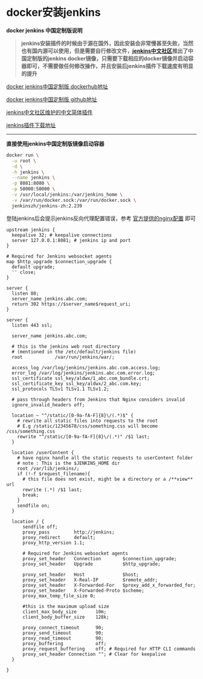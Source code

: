 # docker安装jenkins

**docker jenkins 中国定制版说明**

> **jenkins安装插件的时候由于源在国外，因此安装会非常慢甚至失败，当然也有国内源可以使用，但是需要自行修改文件，[jenkins中文社区](http://jenkins-zh.cn/)推出了中国定制版的jenkins docker镜像，只需要下载相应的docker镜像并启动容器即可，不需要做任何修改操作，并且安装后jenkins插件下载速度有明显的提升**



[docker jenkins中国定制版 dockerhub地址](https://hub.docker.com/r/jenkinszh/jenkins-zh)

[docker jenkins中国定制版 github地址](https://github.com/jenkins-zh/jenkins-formulas)

[jenkins中文社区维护的中文简体插件](https://github.com/jenkinsci/localization-zh-cn-plugin)

[jenkins插件下载地址](http://updates.jenkins-ci.org/download/plugins/)

---



**直接使用jenkins中国定制版镜像启动容器**

```sh
docker run \
  -u root \
  -d \
  -h jenkins \
  --name jenkins \
  -p 8081:8080 \
  -p 50000:50000 \
  -v /usr/local/jenkins:/var/jenkins_home \
  -v /var/run/docker.sock:/var/run/docker.sock \
  jenkinszh/jenkins-zh:2.239
```



登陆jenkins后会提示jenkins反向代理配置错误，参考 [官方提供的nginx配置](https://www.jenkins.io/doc/book/system-administration/reverse-proxy-configuration-nginx/) 即可

```nginx
upstream jenkins {
  keepalive 32; # keepalive connections
  server 127.0.0.1:8081; # jenkins ip and port
}

# Required for Jenkins websocket agents
map $http_upgrade $connection_upgrade {
  default upgrade;
  '' close;
}

server {
  listen 80;
  server_name jenkins.abc.com;
  return 302 https://$server_name$request_uri;
}

server {
  listen 443 ssl;    

  server_name jenkins.abc.com;  

  # this is the jenkins web root directory
  # (mentioned in the /etc/default/jenkins file)
  root            /var/run/jenkins/war/;

  access_log /var/log/jenkins/jenkins.abc.com.access.log;
  error_log /var/log/jenkins/jenkins.abc.com.error.log;
  ssl_certificate ssl_key/aldwx/1_abc.com_bundle.crt;
  ssl_certificate_key ssl_key/aldwx/2_abc.com.key;
  ssl_protocols TLSv1 TLSv1.1 TLSv1.2;

  # pass through headers from Jenkins that Nginx considers invalid
  ignore_invalid_headers off;

  location ~ "^/static/[0-9a-fA-F]{8}\/(.*)$" {
    # rewrite all static files into requests to the root
    # E.g /static/12345678/css/something.css will become /css/something.css
    rewrite "^/static/[0-9a-fA-F]{8}\/(.*)" /$1 last;
  }

  location /userContent {
    # have nginx handle all the static requests to userContent folder
    # note : This is the $JENKINS_HOME dir
    root /var/lib/jenkins/;
    if (!-f $request_filename){
      # this file does not exist, might be a directory or a /**view** url
      rewrite (.*) /$1 last;
      break;
    }
    sendfile on;
  }

  location / {
      sendfile off;
      proxy_pass         http://jenkins;
      proxy_redirect     default;
      proxy_http_version 1.1;

      # Required for Jenkins websocket agents
      proxy_set_header   Connection        $connection_upgrade;
      proxy_set_header   Upgrade           $http_upgrade;

      proxy_set_header   Host              $host;
      proxy_set_header   X-Real-IP         $remote_addr;
      proxy_set_header   X-Forwarded-For   $proxy_add_x_forwarded_for;
      proxy_set_header   X-Forwarded-Proto $scheme;
      proxy_max_temp_file_size 0;

      #this is the maximum upload size
      client_max_body_size       10m;
      client_body_buffer_size    128k;

      proxy_connect_timeout      90;
      proxy_send_timeout         90;
      proxy_read_timeout         90;
      proxy_buffering            off;
      proxy_request_buffering    off; # Required for HTTP CLI commands
      proxy_set_header Connection ""; # Clear for keepalive
  }

}
```





